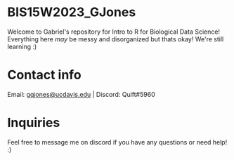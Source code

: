 # BIS15W2023_GJones

Welcome to Gabriel's repository for Intro to R for Biological Data Science! Everything here *may* be messy and disorganized but thats okay! We're still learning :)  

# Contact info
Email: gqjones@ucdavis.edu | Discord: Quift#5960

# Inquiries

Feel free to message me on discord if you have any questions or need help! :)
